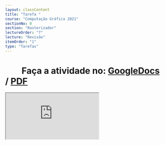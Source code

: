 ```yaml
---
layout: classContent
title: "Tarefa "
course: "Computação Gráfica 2021"
sectionNo: 0
section: "Rasterizador"
lectureOrder: "7"
lecture: "Revisão"
itemOrder: "1"
type: "Tarefas"
---
```


# &nbsp;&nbsp;&nbsp;&nbsp;&nbsp;&nbsp;&nbsp;&nbsp;Faça a atividade no: [GoogleDocs](https://docs.google.com/document/d/197XJOAhASsGUo_iuOazCIa9apOMha_e9/copy?usp=sharing&ouid=116972197927145487361&rtpof=true&sd=true) / [PDF](https://docs.google.com/document/d/197XJOAhASsGUo_iuOazCIa9apOMha_e9/export?format=pdf&usp=sharing&ouid=116972197927145487361&rtpof=true&sd=true)

<iframe src="https://docs.google.com/document/d/197XJOAhASsGUo_iuOazCIa9apOMha_e9/preview"></iframe>
